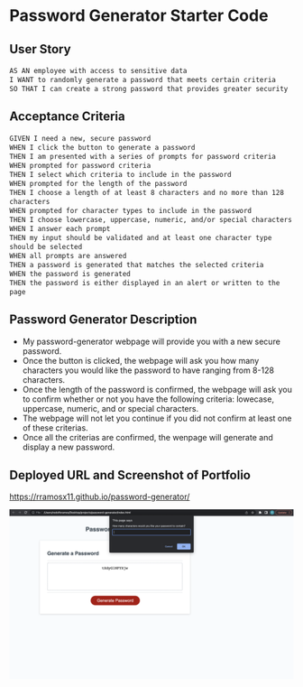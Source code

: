 # Password Generator Starter Code

## User Story

```
AS AN employee with access to sensitive data
I WANT to randomly generate a password that meets certain criteria
SO THAT I can create a strong password that provides greater security
```

## Acceptance Criteria

```
GIVEN I need a new, secure password
WHEN I click the button to generate a password
THEN I am presented with a series of prompts for password criteria
WHEN prompted for password criteria
THEN I select which criteria to include in the password
WHEN prompted for the length of the password
THEN I choose a length of at least 8 characters and no more than 128 characters
WHEN prompted for character types to include in the password
THEN I choose lowercase, uppercase, numeric, and/or special characters
WHEN I answer each prompt
THEN my input should be validated and at least one character type should be selected
WHEN all prompts are answered
THEN a password is generated that matches the selected criteria
WHEN the password is generated
THEN the password is either displayed in an alert or written to the page
```

## Password Generator Description

- My password-generator webpage will provide you with a new secure password.
- Once the button is clicked, the webpage will ask you how many characters you would like the password to have ranging from 8-128 characters.
- Once the length of the password is confirmed, the webpage will ask you to confirm whether or not you have the following criteria: lowecase, uppercase, numeric, and or special characters.
- The webpage will not let you continue if you did not confirm at least one of these criterias.
- Once all the criterias are confirmed, the wenpage will generate and display a new password.

## Deployed URL and Screenshot of Portfolio

https://rramosx11.github.io/password-generator/

![Screenshot](./assets/images/password-generator%20screenshot.png)
